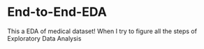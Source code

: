 # End-to-End-EDA
This a EDA of medical dataset! When I try to figure all the steps of Exploratory Data Analysis
